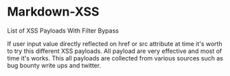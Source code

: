 # Markdown-XSS
List of XSS Payloads With Filter Bypass

If user input value directly reflected on href or src attribute at time it's worth to try this different XSS payloads. All payload are very effective and most of time it's works. This all payloads are collected from various sources such as bug bounty write ups and twitter.

